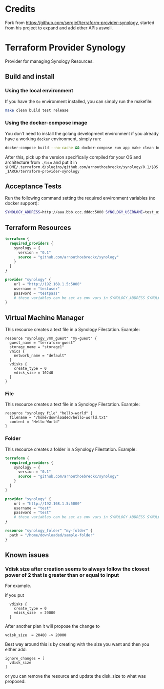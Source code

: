 # Credits

Fork from https://github.com/sergief/terraform-provider-synology, started from his project to expand and add other APIs aswell.

# Terraform Provider Synology

Provider for managing Synology Resources.

## Build and install
### Using the local environment
If you have the `Go` environment installed, you can simply run the makefile:
```bash
make clean build test release
```
### Using the docker-compose image
You don't need to install the golang development environment if you already have a working `docker` environment, simply run:
```bash
docker-compose build --no-cache && docker-compose run app make clean build test release
```

After this, pick up the version specifically compiled for your OS and architecture from `./bin` and put it in `$HOME/.terraform.d/plugins/github.com/arnouthoebreckx/synology/0.1/$OS_$ARCH/terraform-provider-synology`


## Acceptance Tests
Run the following command setting the required environment variables (no docker support):
```bash
SYNOLOGY_ADDRESS=http://aaa.bbb.ccc.dddd:5000 SYNOLOGY_USERNAME=test_user SYNOLOGY_PASSWORD=test_password make testacc
```

## Terraform Resources

```terraform
terraform {
  required_providers {
    synology = {
      version = "0.1"
      source = "github.com/arnouthoebreckx/synology"
    }
  }
}

provider "synology" {
    url = "http://192.168.1.5:5000"
    username = "testuser"
    password = "testpass"
    # these variables can be set as env vars in SYNOLOGY_ADDRESS SYNOLOGY_USERNAME and SYNOLOGY_PASSWORD
}
```
## Virtual Machine Manager
This resource creates a text file in a Synology Filestation.
Example:

```
resource "synology_vmm_guest" "my-guest" {
  guest_name = "terraform-guest"
  storage_name = "storage1"
  vnics {
    network_name = "default"
  }
  vdisks {
    create_type = 0
    vdisk_size = 10240
  }
}

```

### File

This resource creates a text file in a Synology Filestation.
Example:

```
resource "synology_file" "hello-world" {
  filename = "/home/downloaded/hello-world.txt"
  content = "Hello World"
}
```

### Folder

This resource creates a folder in a Synology Filestation.
Example:
```terraform
terraform {
  required_providers {
    synology = {
      version = "0.1"
      source = "github.com/arnouthoebreckx/synology"
    }
  }
}

provider "synology" {
    url = "http://192.168.1.5:5000"
    username = "test"
    password = "test"
    # these variables can be set as env vars in SYNOLOGY_ADDRESS SYNOLOGY_USERNAME and SYNOLOGY_PASSWORD
}

resource "synology_folder" "my-folder" {
  path = "/home/downloaded/sample-folder"
}
```

## Known issues

### Vdisk size after creation seems to always follow the closest power of 2 that is greater than or equal to input
For example.

if you put

```
  vdisks {
    create_type = 0
    vdisk_size  = 20000
  }
```

After another plan it will propose the change to 

```
vdisk_size  = 20480 -> 20000
```

Best way around this is by creating with the size you want and then you either add:

```
ignore_changes = [
  vdisk_size
]
```

or you can remove the resource and update the disk_size to what was proposed.